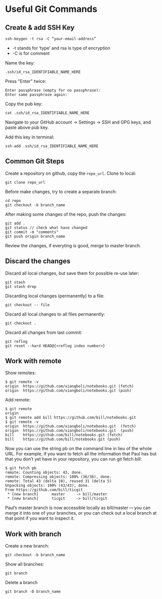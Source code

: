 # Useful Git Commands

## Create & add SSH Key

```
ssh-keygen -t rsa -C “your-email-address”
```
* -t stands for ‘type’ and rsa is type of encryption
* -C is for comment

Name the key:
```
.ssh/id_rsa_IDENTIFIABLE_NAME_HERE
```
Press "Enter" twice:
```
Enter passphrase (empty for no passphrase):
Enter same passphrase again:
```
Copy the pub key:
```
cat .ssh/id_rsa_IDENTIFIABLE_NAME_HERE
```

Navigate to your GitHub account → Settings → SSH and GPG keys, and paste above pub key.

Add this key in terminal:
```
ssh-add .ssh/id_rsa_IDENTIFIABLE_NAME_HERE
```
## Common Git Steps
Create a repository on github, copy the `repo_url`. Clone to local:
```
git clone repo_url
```
Before make changes, try to create a separate branch:
```
cd repo
git checkout -b branch_name
```
After making some changes of the repo, push the changes:
```
git add .
git status // check what have changed
git commit -m "comments"
git push origin branch_name
```
Review the changes, if everyting is good, merge to master branch.

## Discard the changes 
Discard all local changes, but save them for possible re-use later:
```
git stash
git stash drop
```
Discarding local changes (permanently) to a file:
```
git checkout -- file
```
Discard all local changes to all files permanently:
```
git checkout .
```
Discard all changes from last commit:
```
git reflog
git reset --hard HEAD@{<reflog index number>}
```

## Work with remote
Show remotes:
```
$ git remote -v
origin	https://github.com/xiangboli/notebooks.git (fetch)
origin	https://github.com/xiangboli/notebooks.git (push)
```
Add remote:
```
$ git remote
origin
$ git remote add bill https://github.com/bill/notebooks.git
$ git remote -v
origin	https://github.com/xiangboli/notebooks.git  (fetch)
origin	https://github.com/xiangboli/notebooks.git  (push)
bill	https://github.com/bill/notebooks.git (fetch)
bill	https://github.com/bill/notebooks.git (push)
```
Now you can use the string pb on the command line in lieu of the whole URL. For example, if you want to fetch all the information that Paul has but that you don’t yet have in your repository, you can run git fetch bill:
```
$ git fetch pb
remote: Counting objects: 43, done.
remote: Compressing objects: 100% (36/36), done.
remote: Total 43 (delta 10), reused 31 (delta 5)
Unpacking objects: 100% (43/43), done.
From https://github.com/bill/ticgit
 * [new branch]      master     -> bill/master
 * [new branch]      ticgit     -> bill/ticgit
```
Paul’s master branch is now accessible locally as bill/master — you can merge it into one of your branches, or you can check out a local branch at that point if you want to inspect it. 

## Work with branch
Create a new branch:
```
git checkout -b branch_name
```
Show all branches:
```
git branch
```
Delete a branch
```
git branch -D branch_name
```
